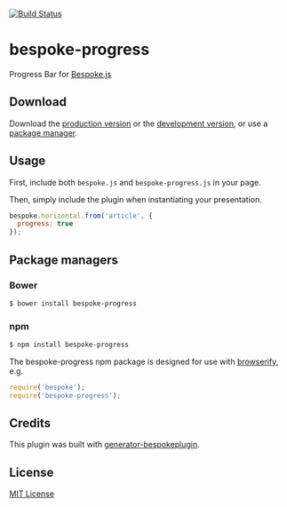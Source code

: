 [![Build Status](https://secure.travis-ci.org/markdalgleish/bespoke-progress.png?branch=master)](https://travis-ci.org/markdalgleish/bespoke-progress)

# bespoke-progress

Progress Bar for [Bespoke.js](http://markdalgleish.com/projects/bespoke.js)

## Download

Download the [production version][min] or the [development version][max], or use a [package manager](#package-managers).

[min]: https://raw.github.com/markdalgleish/bespoke-progress/master/dist/bespoke-progress.min.js
[max]: https://raw.github.com/markdalgleish/bespoke-progress/master/dist/bespoke-progress.js

## Usage

First, include both `bespoke.js` and `bespoke-progress.js` in your page.

Then, simply include the plugin when instantiating your presentation.

```js
bespoke.horizontal.from('article', {
  progress: true
});
```

## Package managers

### Bower

```bash
$ bower install bespoke-progress
```

### npm

```bash
$ npm install bespoke-progress
```

The bespoke-progress npm package is designed for use with [browserify](http://browserify.org/), e.g.

```js
require('bespoke');
require('bespoke-progress');
```

## Credits

This plugin was built with [generator-bespokeplugin](https://github.com/markdalgleish/generator-bespokeplugin).

## License

[MIT License](http://en.wikipedia.org/wiki/MIT_License)
